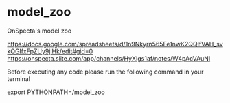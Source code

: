 # model_zoo
OnSpecta's model zoo

https://docs.google.com/spreadsheets/d/1n9Nkyrn565Fe1nwK2QQIfVAH_svkQGlfxFpZUy9jiHk/edit#gid=0
https://onspecta.slite.com/app/channels/HyXIgs1af/notes/W4pAcVAuNl

Before executing any code please run the following command in your terminal

export PYTHONPATH=/model_zoo
